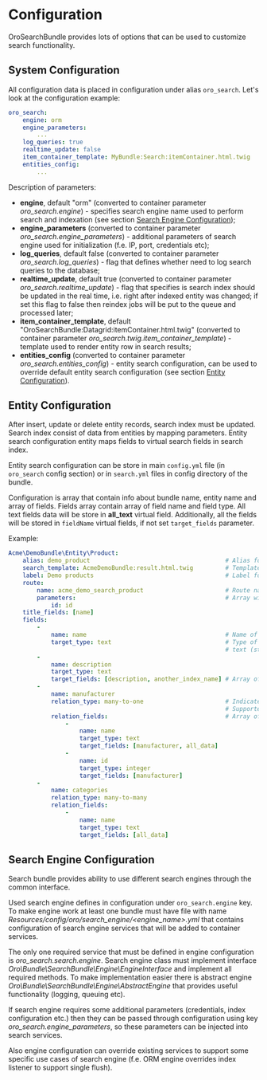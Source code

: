 Configuration
=============

OroSearchBundle provides lots of options that can be used to customize search functionality.

System Configuration
--------------------

All configuration data is placed in configuration under alias `oro_search`.
Let's look at the configuration example:

```yml
oro_search:
    engine: orm
    engine_parameters:
        ...
    log_queries: true
    realtime_update: false
    item_container_template: MyBundle:Search:itemContainer.html.twig
    entities_config:
        ...
```

Description of parameters:

- **engine**, default "orm" (converted to container parameter _oro_search.engine_) - specifies search engine name
used to perform search and indexation (see section [Search Engine Configuration](#search-engine-configuration));
- **engine_parameters** (converted to container parameter _oro_search.engine_parameters_) - additional parameters
of search engine used for initialization (f.e. IP, port, credentials etc);
- **log_queries**, default false (converted to container parameter _oro_search.log_queries_) - flag that defines
whether need to log search queries to the database;
- **realtime_update**, default true (converted to container parameter _oro_search.realtime_update_) - flag that
specifies is search index should be updated in the real time, i.e. right after indexed entity was changed;
if set this flag to false then reindex jobs will be put to the queue and processed later;
- **item_container_template**, default "OroSearchBundle:Datagrid:itemContainer.html.twig"
(converted to container parameter _oro_search.twig.item_container_template_) - template used to render entity row
in search results;
- **entities_config** (converted to container parameter _oro_search.entities_config_) - entity search configuration,
can be used to override default entity search configuration (see section [Entity Configuration](#entity-configuration)).


Entity Configuration
--------------------

After insert, update or delete entity records, search index must be updated. Search index
consist of data from entities by mapping parameters. Entity search configuration entity maps
fields to virtual search fields in search index.

Entity search configuration can be store in main `config.yml` file (in `oro_search` config section)
or in `search.yml` files in config directory of the bundle.

Configuration is array that contain info about bundle name, entity name and array of fields. Fields array
contain array of field name and field type. All text fields data will be store in **all_text** virtual field.
Additionally, all the fields will be stored in `fieldName` virtual fields, if not set `target_fields` parameter.

Example:

```yml
Acme\DemoBundle\Entity\Product:
    alias: demo_product                                      # Alias for 'from' keyword in advanced search
    search_template: AcmeDemoBundle:result.html.twig         # Template to use in search result page for this entity type
    label: Demo products                                     # Label for entity to identify entity in search results
    route:
        name: acme_demo_search_product                       # Route name to generate url link to the entity record
        parameters:                                          # Array with parameters for route
            id: id
    title_fields: [name]
    fields:
        -
            name: name                                       # Name of field in entity
            target_type: text                                # Type of virtual search field. Supported target types:
                                                             # text (string and text fields), integer, double, datetime
        -
            name: description
            target_type: text
            target_fields: [description, another_index_name] # Array of virtual fields for entity field from 'name' parameter.
        -
            name: manufacturer
            relation_type: many-to-one                       # Indicate that this field is relation field to another table.
                                                             # Supported: one-to-one, many-to-many, one-to-many, many-to-one.
            relation_fields:                                 # Array of fields from relation record we must to index.
                -
                    name: name
                    target_type: text
                    target_fields: [manufacturer, all_data]
                -
                    name: id
                    target_type: integer
                    target_fields: [manufacturer]
        -
            name: categories
            relation_type: many-to-many
            relation_fields:
                -
                    name: name
                    target_type: text
                    target_fields: [all_data]
```


Search Engine Configuration
---------------------------

Search bundle provides ability to use different search engines through the common interface.

Used search engine defines in configuration under `oro_search.engine` key. To make engine work
at least one bundle must have file with name _Resources/config/oro/search_engine/<engine_name>.yml_
that contains configuration of search engine services that will be added to container services.

The only one required service that must be defined in engine configuration is _oro_search.search.engine_.
Search engine class must implement interface _Oro\Bundle\SearchBundle\Engine\EngineInterface_ and implement
all required methods. To make implementation easier there is abstract engine
_Oro\Bundle\SearchBundle\Engine\AbstractEngine_ that provides useful functionality (logging, queuing etc).

If search engine requires some additional parameters (credentials, index configuration etc.) then they can be
passed through configuration using key _oro_search.engine_parameters_, so these parameters can be injected into
search services.

Also engine configuration can override existing services to support some specific use cases of search engine
(f.e. ORM engine overrides index listener to support single flush).
